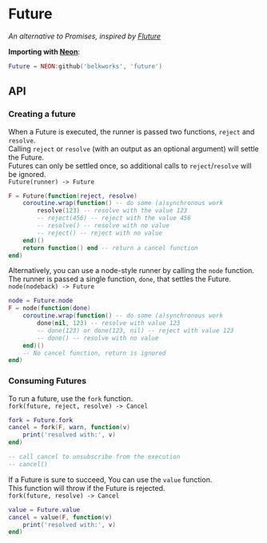 
# Future
*An alternative to Promises, inspired by [Fluture](https://github.com/fluture-js/Fluture)*

**Importing with [Neon](https://github.com/Belkworks/NEON)**:
```lua
Future = NEON:github('belkworks', 'future')
```
## API
### Creating a future

When a Future is executed, the runner is passed two functions, `reject` and `resolve`.  
Calling `reject` or `resolve` (with an output as an optional argument) will settle the Future.  
Futures can only be settled once, so additional calls to `reject`/`resolve` will be ignored.  
`Future(runner) -> Future`
```lua
F = Future(function(reject, resolve)
    coroutine.wrap(function() -- do some (a)synchronous work
        resolve(123) -- resolve with the value 123
        -- reject(456) -- reject with the value 456
        -- resolve() -- resolve with no value
        -- reject() -- reject with no value
    end)()
    return function() end -- return a cancel function
end)
```

Alternatively, you can use a node-style runner by calling the `node` function.  
The runner is passed a single function, `done`, that settles the Future.  
`node(nodeback) -> Future`
```lua
node = Future.node
F = node(function(done)
    coroutine.wrap(function() -- do some (a)synchronous work
        done(nil, 123) -- resolve with value 123
        -- done(123) or done(123, nil) -- reject with value 123
        -- done() -- resolve with no value
    end)()
    -- No cancel function, return is ignored
end)
```

### Consuming Futures
To run a future, use the `fork` function.  
`fork(future, reject, resolve) -> Cancel`
```lua
fork = Future.fork
cancel = fork(F, warn, function(v)
    print('resolved with:', v)
end)

-- call cancel to unsubscribe from the execution
-- cancel()
```

If a Future is sure to succeed, You can use the `value` function.  
This function will throw if the Future is rejected.  
`fork(future, resolve) -> Cancel`
```lua
value = Future.value
cancel = value(F, function(v)
    print('resolved with:', v)
end)
```
